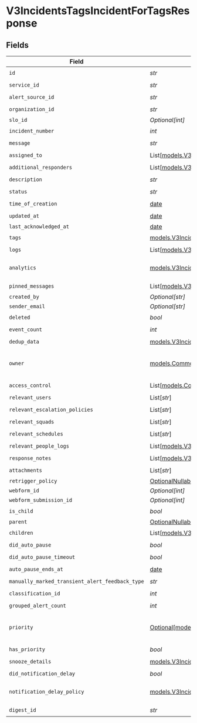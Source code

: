 # V3IncidentsTagsIncidentForTagsResponse


## Fields

| Field                                                                                                                                                | Type                                                                                                                                                 | Required                                                                                                                                             | Description                                                                                                                                          |
| ---------------------------------------------------------------------------------------------------------------------------------------------------- | ---------------------------------------------------------------------------------------------------------------------------------------------------- | ---------------------------------------------------------------------------------------------------------------------------------------------------- | ---------------------------------------------------------------------------------------------------------------------------------------------------- |
| `id`                                                                                                                                                 | *str*                                                                                                                                                | :heavy_check_mark:                                                                                                                                   | N/A                                                                                                                                                  |
| `service_id`                                                                                                                                         | *str*                                                                                                                                                | :heavy_check_mark:                                                                                                                                   | N/A                                                                                                                                                  |
| `alert_source_id`                                                                                                                                    | *str*                                                                                                                                                | :heavy_check_mark:                                                                                                                                   | N/A                                                                                                                                                  |
| `organization_id`                                                                                                                                    | *str*                                                                                                                                                | :heavy_check_mark:                                                                                                                                   | N/A                                                                                                                                                  |
| `slo_id`                                                                                                                                             | *Optional[int]*                                                                                                                                      | :heavy_minus_sign:                                                                                                                                   | N/A                                                                                                                                                  |
| `incident_number`                                                                                                                                    | *int*                                                                                                                                                | :heavy_check_mark:                                                                                                                                   | N/A                                                                                                                                                  |
| `message`                                                                                                                                            | *str*                                                                                                                                                | :heavy_check_mark:                                                                                                                                   | N/A                                                                                                                                                  |
| `assigned_to`                                                                                                                                        | List[[models.V3IncidentsTagsAssignedTo](../models/v3incidentstagsassignedto.md)]                                                                     | :heavy_check_mark:                                                                                                                                   | N/A                                                                                                                                                  |
| `additional_responders`                                                                                                                              | List[[models.V3IncidentsTagsAdditionalResponderDetails](../models/v3incidentstagsadditionalresponderdetails.md)]                                     | :heavy_check_mark:                                                                                                                                   | N/A                                                                                                                                                  |
| `description`                                                                                                                                        | *str*                                                                                                                                                | :heavy_check_mark:                                                                                                                                   | N/A                                                                                                                                                  |
| `status`                                                                                                                                             | *str*                                                                                                                                                | :heavy_check_mark:                                                                                                                                   | N/A                                                                                                                                                  |
| `time_of_creation`                                                                                                                                   | [date](https://docs.python.org/3/library/datetime.html#date-objects)                                                                                 | :heavy_check_mark:                                                                                                                                   | N/A                                                                                                                                                  |
| `updated_at`                                                                                                                                         | [date](https://docs.python.org/3/library/datetime.html#date-objects)                                                                                 | :heavy_check_mark:                                                                                                                                   | N/A                                                                                                                                                  |
| `last_acknowledged_at`                                                                                                                               | [date](https://docs.python.org/3/library/datetime.html#date-objects)                                                                                 | :heavy_minus_sign:                                                                                                                                   | N/A                                                                                                                                                  |
| `tags`                                                                                                                                               | [models.V3IncidentsTagsIncidentForTagsResponseTags](../models/v3incidentstagsincidentfortagsresponsetags.md)                                         | :heavy_check_mark:                                                                                                                                   | N/A                                                                                                                                                  |
| `logs`                                                                                                                                               | List[[models.V3IncidentsTagsLogs](../models/v3incidentstagslogs.md)]                                                                                 | :heavy_check_mark:                                                                                                                                   | N/A                                                                                                                                                  |
| `analytics`                                                                                                                                          | [models.V3IncidentsTagsAnalytics](../models/v3incidentstagsanalytics.md)                                                                             | :heavy_check_mark:                                                                                                                                   | Incident analytics data.                                                                                                                             |
| `pinned_messages`                                                                                                                                    | List[[models.V3IncidentsTagsPinnedMessage](../models/v3incidentstagspinnedmessage.md)]                                                               | :heavy_check_mark:                                                                                                                                   | N/A                                                                                                                                                  |
| `created_by`                                                                                                                                         | *Optional[str]*                                                                                                                                      | :heavy_minus_sign:                                                                                                                                   | N/A                                                                                                                                                  |
| `sender_email`                                                                                                                                       | *Optional[str]*                                                                                                                                      | :heavy_minus_sign:                                                                                                                                   | N/A                                                                                                                                                  |
| `deleted`                                                                                                                                            | *bool*                                                                                                                                               | :heavy_check_mark:                                                                                                                                   | N/A                                                                                                                                                  |
| `event_count`                                                                                                                                        | *int*                                                                                                                                                | :heavy_check_mark:                                                                                                                                   | N/A                                                                                                                                                  |
| `dedup_data`                                                                                                                                         | [models.V3IncidentsTagsDedupData](../models/v3incidentstagsdedupdata.md)                                                                             | :heavy_check_mark:                                                                                                                                   | N/A                                                                                                                                                  |
| `owner`                                                                                                                                              | [models.CommonV3RBACOwner](../models/commonv3rbacowner.md)                                                                                           | :heavy_check_mark:                                                                                                                                   | Represents the RBAC owner of an entity.                                                                                                              |
| `access_control`                                                                                                                                     | List[[models.CommonV3RBACEntityPermission](../models/commonv3rbacentitypermission.md)]                                                               | :heavy_check_mark:                                                                                                                                   | N/A                                                                                                                                                  |
| `relevant_users`                                                                                                                                     | List[*str*]                                                                                                                                          | :heavy_check_mark:                                                                                                                                   | N/A                                                                                                                                                  |
| `relevant_escalation_policies`                                                                                                                       | List[*str*]                                                                                                                                          | :heavy_check_mark:                                                                                                                                   | N/A                                                                                                                                                  |
| `relevant_squads`                                                                                                                                    | List[*str*]                                                                                                                                          | :heavy_check_mark:                                                                                                                                   | N/A                                                                                                                                                  |
| `relevant_schedules`                                                                                                                                 | List[*str*]                                                                                                                                          | :heavy_check_mark:                                                                                                                                   | N/A                                                                                                                                                  |
| `relevant_people_logs`                                                                                                                               | List[[models.V3IncidentsTagsRelevantPeopleLog](../models/v3incidentstagsrelevantpeoplelog.md)]                                                       | :heavy_check_mark:                                                                                                                                   | N/A                                                                                                                                                  |
| `response_notes`                                                                                                                                     | List[[models.V3IncidentsTagsResponseNote](../models/v3incidentstagsresponsenote.md)]                                                                 | :heavy_check_mark:                                                                                                                                   | N/A                                                                                                                                                  |
| `attachments`                                                                                                                                        | List[*str*]                                                                                                                                          | :heavy_check_mark:                                                                                                                                   | N/A                                                                                                                                                  |
| `retrigger_policy`                                                                                                                                   | [OptionalNullable[models.V3IncidentsTagsIncidentForTagsResponseRetriggerPolicy]](../models/v3incidentstagsincidentfortagsresponseretriggerpolicy.md) | :heavy_minus_sign:                                                                                                                                   | N/A                                                                                                                                                  |
| `webform_id`                                                                                                                                         | *Optional[int]*                                                                                                                                      | :heavy_minus_sign:                                                                                                                                   | N/A                                                                                                                                                  |
| `webform_submission_id`                                                                                                                              | *Optional[int]*                                                                                                                                      | :heavy_minus_sign:                                                                                                                                   | N/A                                                                                                                                                  |
| `is_child`                                                                                                                                           | *bool*                                                                                                                                               | :heavy_check_mark:                                                                                                                                   | N/A                                                                                                                                                  |
| `parent`                                                                                                                                             | [OptionalNullable[models.V3IncidentsTagsMergeIncidentEntityReference]](../models/v3incidentstagsmergeincidententityreference.md)                     | :heavy_minus_sign:                                                                                                                                   | N/A                                                                                                                                                  |
| `children`                                                                                                                                           | List[[models.V3IncidentsTagsMergeIncidentEntityReference](../models/v3incidentstagsmergeincidententityreference.md)]                                 | :heavy_check_mark:                                                                                                                                   | N/A                                                                                                                                                  |
| `did_auto_pause`                                                                                                                                     | *bool*                                                                                                                                               | :heavy_check_mark:                                                                                                                                   | N/A                                                                                                                                                  |
| `did_auto_pause_timeout`                                                                                                                             | *bool*                                                                                                                                               | :heavy_check_mark:                                                                                                                                   | N/A                                                                                                                                                  |
| `auto_pause_ends_at`                                                                                                                                 | [date](https://docs.python.org/3/library/datetime.html#date-objects)                                                                                 | :heavy_check_mark:                                                                                                                                   | N/A                                                                                                                                                  |
| `manually_marked_transient_alert_feedback_type`                                                                                                      | *str*                                                                                                                                                | :heavy_check_mark:                                                                                                                                   | N/A                                                                                                                                                  |
| `classification_id`                                                                                                                                  | *int*                                                                                                                                                | :heavy_check_mark:                                                                                                                                   | N/A                                                                                                                                                  |
| `grouped_alert_count`                                                                                                                                | *int*                                                                                                                                                | :heavy_check_mark:                                                                                                                                   | N/A                                                                                                                                                  |
| `priority`                                                                                                                                           | [Optional[models.V3IncidentsTagsIncidentPriority]](../models/v3incidentstagsincidentpriority.md)                                                     | :heavy_minus_sign:                                                                                                                                   | Represents the priority of an incident.                                                                                                              |
| `has_priority`                                                                                                                                       | *bool*                                                                                                                                               | :heavy_check_mark:                                                                                                                                   | N/A                                                                                                                                                  |
| `snooze_details`                                                                                                                                     | [models.V3IncidentsTagsSnoozeDetails](../models/v3incidentstagssnoozedetails.md)                                                                     | :heavy_check_mark:                                                                                                                                   | N/A                                                                                                                                                  |
| `did_notification_delay`                                                                                                                             | *bool*                                                                                                                                               | :heavy_check_mark:                                                                                                                                   | N/A                                                                                                                                                  |
| `notification_delay_policy`                                                                                                                          | [models.V3IncidentsTagsNotificationDelayPolicy](../models/v3incidentstagsnotificationdelaypolicy.md)                                                 | :heavy_check_mark:                                                                                                                                   | Policy for delaying notifications.                                                                                                                   |
| `digest_id`                                                                                                                                          | *str*                                                                                                                                                | :heavy_check_mark:                                                                                                                                   | N/A                                                                                                                                                  |